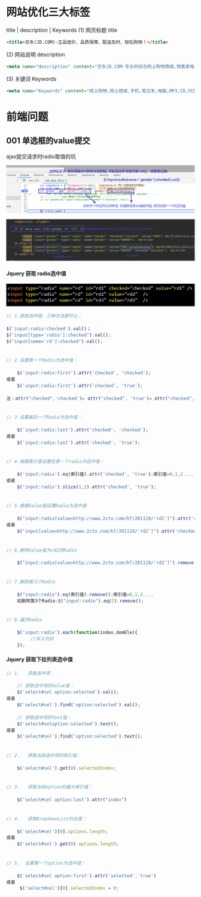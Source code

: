 


# 网站优化三大标签

title  |  description  |  Keywords
(1) 网页标题 title

```html
<title>京东(JD.COM)-正品低价、品质保障、配送及时、轻松购物！</title>
```

(2) 网站说明 description
```html
<meta name="description" content="京东JD.COM-专业的综合网上购物商城,销售家电、数码通讯、电脑、家居百货、服装服饰、母婴、图书、食品等数万个品牌优质商品.便捷、诚信的服务，为您提供愉悦的网上购物体验!" />
```

(3) 关键词 Keywords
```html
<meta name="Keywords" content="网上购物,网上商城,手机,笔记本,电脑,MP3,CD,VCD,DV,相机,数码,配件,手表,存储卡,京东" />
```







# 前端问题

## 001   单选框的value提交



ajax提交请求时radio取值的坑

![02](.\images\002.png)

![01](.\images\001.png)



#### Jquery 获取 radio选中值

![03_redio](.\images\003_redio.jpg)

```javascript
// 1.获取选中值，三种方法都可以：

$('input:radio:checked').val()；
$("input[type='radio']:checked").val();
$("input[name='rd']:checked").val();


// 2.设置第一个Radio为选中值：

    $('input:radio:first').attr('checked', 'checked');
或者
	$('input:radio:first').attr('checked', 'true');

注：attr("checked",'checked')= attr("checked", 'true')= attr("checked", true)


// 3.设置最后一个Radio为选中值：

	$('input:radio:last').attr('checked', 'checked');
或者
	$('input:radio:last').attr('checked', 'true');


// 4.根据索引值设置任意一个radio为选中值：

	$('input:radio').eq(索引值).attr('checked', 'true');索引值=0,1,2....
或者
	$('input:radio').slice(1,2).attr('checked', 'true');


// 5.根据Value值设置Radio为选中值

	$("input:radio[value=http://www.2cto.com/kf/201110/'rd2']").attr('checked','true');
或者
	$("input[value=http://www.2cto.com/kf/201110/'rd2']").attr('checked','true');


// 6.删除Value值为rd2的Radio

	$("input:radio[value=http://www.2cto.com/kf/201110/'rd2']").remove();


// 7.删除第几个Radio

	$("input:radio").eq(索引值).remove();索引值=0,1,2....
	如删除第3个Radio:$("input:radio").eq(2).remove();


// 8.遍历Radio

    $('input:radio').each(function(index,domEle){
         //写入代码
    });
```



#### Jquery 获取下拉列表选中值



```javascript
// 1.   获取选中项：

	// 获取选中项的Value值：
	$('select#sel option:selected').val();
或者
    $('select#sel').find('option:selected').val();

	// 获取选中项的Text值：
	$('select#seloption:selected').text();
或者
	$('select#sel').find('option:selected').text();


// 2.   获取当前选中项的索引值：

	$('select#sel').get(0).selectedIndex;


// 3.   获取当前option的最大索引值：

	$('select#sel option:last').attr("index")

    
// 4.   获取DropdownList的长度：

	$('select#sel')[0].options.length;
或者
	$('select#sel').get(0).options.length;


// 5.  设置第一个option为选中值：

	$('select#sel option:first').attr('selected','true')
或者
	 $('select#sel')[0].selectedIndex = 0;
```





